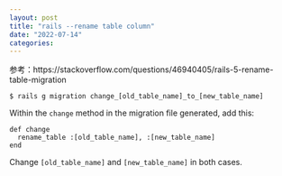 ```yaml
---
layout: post
title: "rails --rename table column"
date: "2022-07-14"
categories: 
---
```

<p>参考：https://stackoverflow.com/questions/46940405/rails-5-rename-table-migration</p>

<pre class="default s-code-block">
<code class="hljs language-scss">$ rails g migration change_<span class="hljs-selector-attr">[old_table_name]</span>_to_<span class="hljs-selector-attr">[new_table_name]</span>
</code></pre>

<p>Within the <code>change</code> method in the migration file generated, add this:</p>

<pre class="default s-code-block">
<code class="hljs language-less"><span class="hljs-selector-tag">def</span> <span class="hljs-selector-tag">change</span>
  <span class="hljs-selector-tag">rename_table</span> :<span class="hljs-selector-attr">[old_table_name]</span>, :<span class="hljs-selector-attr">[new_table_name]</span>
<span class="hljs-selector-tag">end</span>
</code></pre>

<p>Change <code>[old_table_name]</code> and <code>[new_table_name]</code> in both cases.</p>

